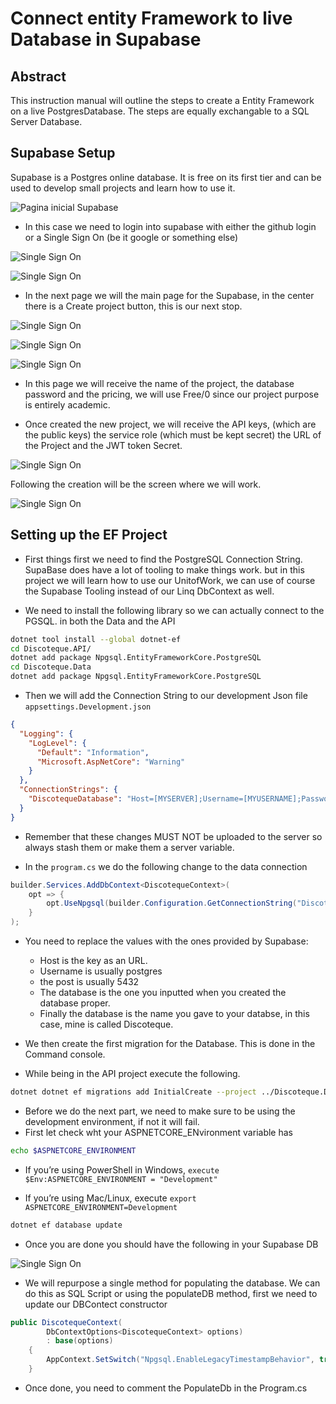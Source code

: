 # Connect entity Framework to live Database in Supabase

## Abstract

This instruction manual will outline the steps to create a Entity Framework on a live PostgresDatabase. The steps are equally exchangable to a SQL Server Database.

## Supabase Setup

Supabase is a Postgres online database. It is free on its first tier and can be used to develop small projects and learn how to use it.

![Pagina inicial Supabase](Discoteque.media/supabase_1.png)

- In this case we need to login into supabase with either the github login or a Single Sign On (be it google or something else)

![Single Sign On](Discoteque.media/supabase_2.png)

![Single Sign On](Discoteque.media/supabase_3.png)

- In the next page we will the main page for the Supabase, in the center there is a Create project button, this is our next stop.

![Single Sign On](Discoteque.media/supabase_4.png)

![Single Sign On](Discoteque.media/supabase_5.png)

![Single Sign On](Discoteque.media/supabase_6.png)

- In this page we will receive the name of the project, the database password and the pricing, we will use Free/0 since our project purpose is entirely academic.

- Once created the new project, we will receive the API keys, (which are the public keys) the service role (which must be kept secret) the URL of the Project and the JWT token Secret.

![Single Sign On](Discoteque.media/supabase_7.png)

Following the creation will be the screen where we will work.

![Single Sign On](Discoteque.media/supabase_8.png)

## Setting up the EF Project

- First things first we need to find the PostgreSQL Connection String. SupaBase does have a lot of tooling to make things work. but in this project we will learn how to use our UnitofWork, we can use of course the Supabase Tooling instead of our Linq DbContext as well.

- We need to install the following library so we can actually connect to the PGSQL. in both the Data and the API

```bash
dotnet tool install --global dotnet-ef
cd Discoteque.API/
dotnet add package Npgsql.EntityFrameworkCore.PostgreSQL 
cd Discoteque.Data
dotnet add package Npgsql.EntityFrameworkCore.PostgreSQL 
```

- Then we will add the Connection String to our development Json file `appsettings.Development.json`

```json
{
  "Logging": {
    "LogLevel": {
      "Default": "Information",
      "Microsoft.AspNetCore": "Warning"
    }    
  },
  "ConnectionStrings": {
    "DiscotequeDatabase": "Host=[MYSERVER];Username=[MYUSERNAME];Password=[MYPASSWORD];Database=[MYDATABASE]"
  }
}
```

- Remember that these changes MUST NOT be uploaded to the server so always stash them or make them a server variable.

- In the `program.cs` we do the following change to the data connection

```csharp
builder.Services.AddDbContext<DiscotequeContext>(
    opt => {
        opt.UseNpgsql(builder.Configuration.GetConnectionString("DiscotequeDatabase"));
    }    
);
```

- You need to replace the values with the ones provided by Supabase:
  - Host is the key as an URL.
  - Username is usually postgres
  - the post is usually 5432
  - The database is the one you inputted when you created the database proper.
  - Finally the database is the name you gave to your databse, in this case, mine is called Discoteque.

- We then create the first migration for the Database. This is done in the Command console.
- While being in the API project execute the following.

```bash
dotnet dotnet ef migrations add InitialCreate --project ../Discoteque.Data
```

- Before we do the next part, we need to make sure to be using the development environment, if not it will fail.
- First let check wht your ASPNETCORE_ENvironment variable has

```bash
echo $ASPNETCORE_ENVIRONMENT
```

- If you’re using PowerShell in Windows, `execute $Env:ASPNETCORE_ENVIRONMENT = "Development"`

- If you’re using Mac/Linux, execute `export ASPNETCORE_ENVIRONMENT=Development`

```bash
dotnet ef database update
```

- Once you are done you should have the following in your Supabase DB

![Single Sign On](Discoteque.media/supabase_9.png)

- We will repurpose a single method for populating the database. We can do this as SQL Script or using the populateDB method, first we need to update our DBContect constructor

```csharp
public DiscotequeContext(
        DbContextOptions<DiscotequeContext> options) 
        : base(options)
    {
        AppContext.SetSwitch("Npgsql.EnableLegacyTimestampBehavior", true);
    }
```

- Once done, you need to comment the PopulateDb in the Program.cs
